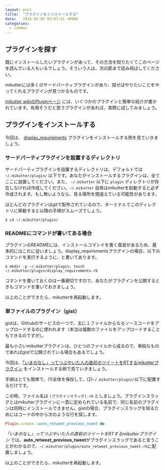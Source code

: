```yaml
---
layout: post
title:  "プラグインをインストールする"
date:   2016-05-05 03:07:41 +0900
categories:
  - common
---
```


## プラグインを探す
既にインストールしたいプラグインがあって、その方法を知りたくてこのページを読んでいる人もいるでしょう。そういう人は、次の節まで読み飛ばしてください。

mikutterには多くのサードパーティプラグインがあり、探せばやりたいことをやってくれるプラグインが見つかるものです。

[mikutter wikiのPluginページ](http://yuzuki.hachune.net/wiki/Plugin) には、いくつかのプラグインと簡単な紹介が書かれています。有用そうだと思うプラグインがあれば、実際に試してみましょう。

## プラグインをインストールする
今回は、 [display_requirements](https://github.com/toshia/display_requirements) プラグインをインストールする例を見ていきましょう。

### サードパーティプラグインを設置するディレクトリ
サードパーティプラグインを設置するディレクトリは、デフォルトでは `~/.mikutter/plugin/` 以下です。あなたがインストールするプラグインは、全てここに設置してください。また、 `~/.mikutter` 以下に `plugin` ディレクトリが存在しなければ作成してください。`~/.mikutter` 自体はmikutterを起動すると必ず作成されます。もし無いようなら、見る場所を間違えている可能性があります。

ほとんどのプラグインはgitで配布されているので、ターミナルでこのディレクトリに移動すると以降の手順がスムーズでしょう。

```shell
$ cd ~/.mikutter/plugin/
```

### READMEにコマンドが書いてある場合
プラグインのREADMEには、インストールコマンドを書く風習があるため、基本的にはこれに従いましょう。display_requirementsプラグインの場合、以下のコマンドを実行するように、と書いてあります。

```shell
$ mkdir -p ~/.mikutter/plugin; touch ~/.mikutter/plugin/display_requirements.rb
```

コマンドを書いておくのは一番親切ですので、あなたがプラグインを公開するときもコマンドを書いておきましょう。

以上のことができたら、mikutterを再起動します。

### 単ファイルのプラグイン（gist）
gistは、Githubのサービスの一つで、主に１ファイルからなるソースコードをアップロードするのに使われます（本当は複数のファイルをアップロードすることもできるのですが）。

最も小さいmikutterプラグインは、ひとつのファイルから成るので、単純なものであればgistで公開されている場合もあるでしょう。

今回は、[「いまのなし」ってつぶやいた人の直前のツイートをRTするmikutterプラグイン](https://gist.github.com/penguin2716/9b758ec0714791b4bd13) をインストールする例で見ていきましょう。

手順はとても簡単で、(1)全体を保存して、(2)`~/.mikutter/plugin/`以下に配置するだけです。

この時、ファイル名は `(プラグインスラッグ).rb` としましょう。プラグインスラッグとはmikutterプラグインに一意に定められている名前で、同じ名前のプラグインは同時にインストールできません。gistの場合、プラグインスラッグを知るためにはコードの中から次のような行を探します。

```ruby
Plugin.create :auto_retweet_previous_tweet do
```

*「いまのなし」ってつぶやいた人の直前のツイートをRTするmikutterプラグイン* では、**auto_retweet_previous_tweet**がプラグインスラッグであると言うことがわかるので、`~/.mikutter/plugin/auto_retweet_previous_tweet.rb`に配置しましょう。

以上のことができたら、mikutterを再起動します。

